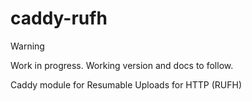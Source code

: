 # caddy-rufh

> [!WARNING]  
> Work in progress. Working version and docs to follow.

Caddy module for Resumable Uploads for HTTP (RUFH)

